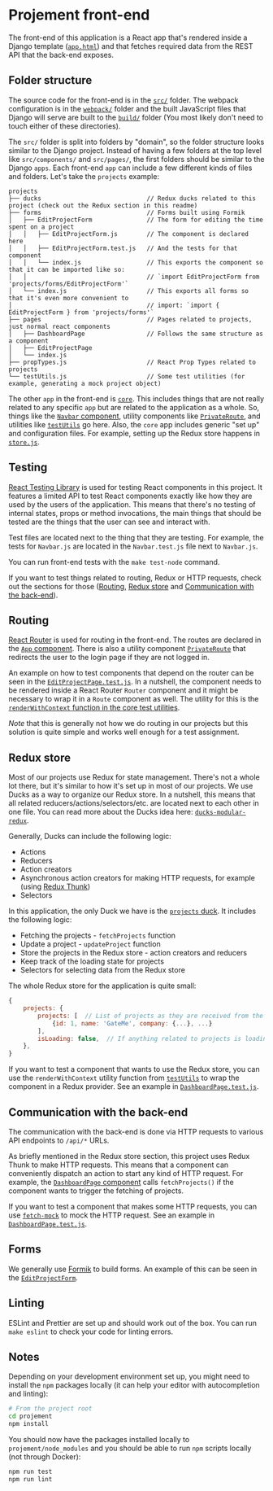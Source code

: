 # Projement front-end

The front-end of this application is a React app that's rendered inside a Django 
template ([`app.html`](../templates/app.html)) and that fetches required data 
from the REST API that the back-end exposes.

## Folder structure

The source code for the front-end is in the [`src/`](src) folder. The webpack 
configuration is in the [`webpack/`](webpack) folder and the built JavaScript 
files that Django will serve are built to the [`build/`](build) folder (You most 
likely don't need to touch either of these directories).

The `src/` folder is split into folders by "domain", so the folder structure 
looks similar to the Django project. Instead of having a few folders at the top 
level like `src/components/` and `src/pages/`, the first folders should be 
similar to the Django `apps`. Each front-end `app` can include a few different 
kinds of files and folders. Let's take the `projects` example:

```
projects
├── ducks                             // Redux ducks related to this project (check out the Redux section in this readme)
├── forms                             // Forms built using Formik
│   ├── EditProjectForm               // The form for editing the time spent on a project
│   │   ├── EditProjectForm.js        // The component is declared here
│   │   ├── EditProjectForm.test.js   // And the tests for that component
│   │   └── index.js                  // This exports the component so that it can be imported like so:
│   │                                 // `import EditProjectForm from 'projects/forms/EditProjectForm'`
│   └── index.js                      // This exports all forms so that it's even more convenient to
│                                     // import: `import { EditProjectForm } from 'projects/forms'`
├── pages                             // Pages related to projects, just normal react components
│   ├── DashboardPage                 // Follows the same structure as a component
│   ├── EditProjectPage
│   └── index.js
├── propTypes.js                      // React Prop Types related to projects
└── testUtils.js                      // Some test utilities (for example, generating a mock project object)
```

The other `app` in the front-end is [`core`](src/core). This includes things 
that are not really related to any specific `app` but are related to the 
application as a whole. So, things like the [`Navbar` 
component](src/core/Navbar), utility components like 
[`PrivateRoute`](src/core/PrivateRoute), and utilities like 
[`testUtils`](src/core/testUtils.js) go here. Also, the `core` app includes 
generic "set up" and configuration files. For example, setting up the Redux 
store happens in [`store.js`](src/core/store.js).

## Testing

[React Testing 
Library](https://testing-library.com/docs/react-testing-library/intro) is used 
for testing React components in this project. It features a limited API to test 
React components exactly like how they are used by the users of the application. 
This means that there's no testing of internal states, props or method 
invocations, the main things that should be tested are the things that the user 
can see and interact with.

Test files are located next to the thing that they are testing. For example, the 
tests for `Navbar.js` are located in the `Navbar.test.js` file next to 
`Navbar.js`.

You can run front-end tests with the `make test-node` command.

If you want to test things related to routing, Redux or HTTP requests, check out 
the sections for those ([Routing](#routing), [Redux store](#redux-store) and 
[Communication with the back-end](#communication-with-the-back-end)).

## Routing

[React Router](https://reacttraining.com/react-router/) is used for routing in 
the front-end. The routes are declared in the [`App` 
component](src/core/App.js). There is also a utility component 
[`PrivateRoute`](src/core/PrivateRoute) that redirects the user to the login 
page if they are not logged in.

An example on how to test components that depend on the router can be seen in 
the 
[`EditProjectPage.test.js`](src/projects/forms/EditProjectPage/EditProjectPage.test.js). 
In a nutshell, the component needs to be rendered inside a React Router `Router` 
component and it might be necessary to wrap it in a `Route` component as well. 
The utility for this is the [`renderWithContext` function in the core test 
utilities](src/core/testUtils.js).

*Note* that this is generally not how we do routing in our projects but this 
solution is quite simple and works well enough for a test assignment.

## Redux store

Most of our projects use Redux for state management. There's not a whole lot 
there, but it's similar to how it's set up in most of our projects. We use Ducks 
as a way to organize our Redux store. In a nutshell, this means that all related 
reducers/actions/selectors/etc. are located next to each other in one file. You 
can read more about the Ducks idea here: 
[`ducks-modular-redux`](https://github.com/erikras/ducks-modular-redux/).

Generally, Ducks can include the following logic:

- Actions
- Reducers
- Action creators
- Asynchronous action creators for making HTTP requests, for example (using 
  [Redux Thunk](https://github.com/reduxjs/redux-thunk))
- Selectors

In this application, the only Duck we have is the [`projects` 
duck](src/projects/ducks/projects.js). It includes the following logic:

- Fetching the projects - `fetchProjects` function
- Update a project - `updateProject` function
- Store the projects in the Redux store - action creators and reducers
- Keep track of the loading state for projects
- Selectors for selecting data from the Redux store

The whole Redux store for the application is quite small:

```js
{
    projects: {
        projects: [  // List of projects as they are received from the API
            {id: 1, name: 'GateMe', company: {...}, ...}
        ],
        isLoading: false,  // If anything related to projects is loading
    },
}
```

If you want to test a component that wants to use the Redux store, you can use 
the `renderWithContext` utility function from 
[`testUtils`](src/core/testUtils.js) to wrap the component in a Redux provider. 
See an example in 
[`DashboardPage.test.js`](src/projects/pages/DashboardPage/DashboardPage.test.js).

## Communication with the back-end

The communication with the back-end is done via HTTP requests to various API 
endpoints to `/api/*` URLs.

As briefly mentioned in the Redux store section, this project uses Redux Thunk 
to make HTTP requests. This means that a component can conveniently dispatch an 
action to start any kind of HTTP request. For example, the [`DashboardPage` 
component](src/projects/pages/DashboardPage/DashboardPage.js) calls 
`fetchProjects()` if the component wants to trigger the fetching of projects.

If you want to test a component that makes some HTTP requests, you can use 
[`fetch-mock`](http://www.wheresrhys.co.uk/fetch-mock/) to mock the HTTP 
request. See an example in 
[`DashboardPage.test.js`](src/projects/pages/DashboardPage/DashboardPage.test.js).

## Forms

We generally use [Formik](https://github.com/jaredpalmer/formik) to build forms. 
An example of this can be seen in the 
[`EditProjectForm`](src/projects/forms/EditProjectForm/EditProjectForm.js).

## Linting

ESLint and Prettier are set up and should work out of the box. You can run `make
eslint` to check your code for linting errors.

## Notes

Depending on your development environment set up, you might need to install the 
`npm` packages locally (it can help your editor with autocompletion and 
linting):

```bash
# From the project root
cd projement
npm install
```

You should now have the packages installed locally to `projement/node_modules` 
and you should be able to run `npm` scripts locally (not through Docker):

```bash
npm run test
npm run lint
```
